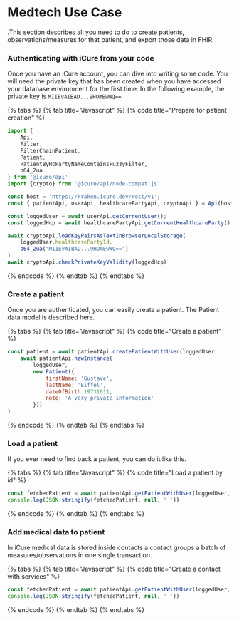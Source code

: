 # Medtech Use Case

.This section describes all you need to do to create patients, observations/measures for that patient, and export those data in FHIR.

### Authenticating with iCure from your code

Once you have an iCure account, you can dive into writing some code. You will need the private key that has been created when you have accessed your database environment for the first time. 
In the following example, the private key is `MIIEvAIBAD...9HOmEwWQ==`.

{% tabs %}
{% tab title="Javascript" %}
{% code title="Prepare for patient creation" %}
```javascript
import {
    Api,
    Filter,
    FilterChainPatient,
    Patient,
    PatientByHcPartyNameContainsFuzzyFilter,
    b64_2ua
} from '@icure/api'
import {crypto} from '@icure/api/node-compat.js'

const host = 'https://kraken.icure.dev/rest/v1';
const { patientApi, userApi, healthcarePartyApi, cryptoApi } = Api(host, 'esmith', 'mypassword', crypto)

const loggedUser = await userApi.getCurrentUser();
const loggedHcp = await healthcarePartyApi.getCurrentHealthcareParty()

await cryptoApi.loadKeyPairsAsTextInBrowserLocalStorage(
    loggedUser.healthcarePartyId,
    b64_2ua("MIIEvAIBAD...9HOmEwWQ==")
)
await cryptoApi.checkPrivateKeyValidity(loggedHcp)
```
{% endcode %}
{% endtab %}
{% endtabs %}

### Create a patient

Once you are authenticated, you can easily create a patient. The Patient data model is described here.

{% tabs %}
{% tab title="Javascript" %}
{% code title="Create a patient" %}
```javascript
const patient = await patientApi.createPatientWithUser(loggedUser,
    await patientApi.newInstance(
        loggedUser,
        new Patient({
            firstName: 'Gustave',
            lastName: 'Eiffel',
            dateOfBirth:19731011,
            note: 'A very private information'
        }))
)
```
{% endcode %}
{% endtab %}
{% endtabs %}

### Load a patient

If you ever need to find back a patient, you can do it like this.

{% tabs %}
{% tab title="Javascript" %}
{% code title="Load a patient by id" %}
```javascript
const fetchedPatient = await patientApi.getPatientWithUser(loggedUser, patient.id)
console.log(JSON.stringify(fetchedPatient, null, ' '))
```
{% endcode %}
{% endtab %}
{% endtabs %}

### Add medical data to patient

In iCure medical data is stored inside contacts a contact groups a batch of measures/observations in one single transaction. 

{% tabs %}
{% tab title="Javascript" %}
{% code title="Create a contact with services" %}
```javascript
const fetchedPatient = await patientApi.getPatientWithUser(loggedUser, patient.id)
console.log(JSON.stringify(fetchedPatient, null, ' '))
```
{% endcode %}
{% endtab %}
{% endtabs %}
